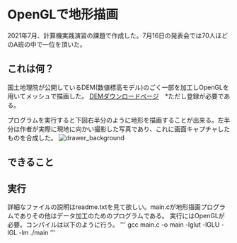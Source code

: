 # OpenGLで地形描画
2021年7月、計算機実践演習の課題で作成した。7月16日の発表会では70人ほどのA班の中で一位を頂いた。

## これは何？
国土地理院が公開しているDEM(数値標高モデル)のごく一部を加工しOpenGLを用いてメッシュで描画した。
[DEMダウンロードページ](https://fgd.gsi.go.jp/download/mapGis.php?tab=dem)　*ただし登録が必要である。

プログラムを実行すると下図右半分のように地形を描画することが出来る。左半分は作者が実際に現地に向かい撮影した写真であり、これに画面キャプチャしたものを合成した。
![drawer_background](https://user-images.githubusercontent.com/83338859/156910419-ac77e475-2438-452b-9614-1d5225cf0aac.png)

## できること


## 実行
詳細なファイルの説明はreadme.txtを見て欲しい。main.cが地形描画プログラムでありその他はデータ加工のためのプログラムである。
実行にはOpenGLが必要。コンパイルは以下のように行う。
'''
gcc main.c -o main -lglut -lGLU -lGL -lm
./main
'''
